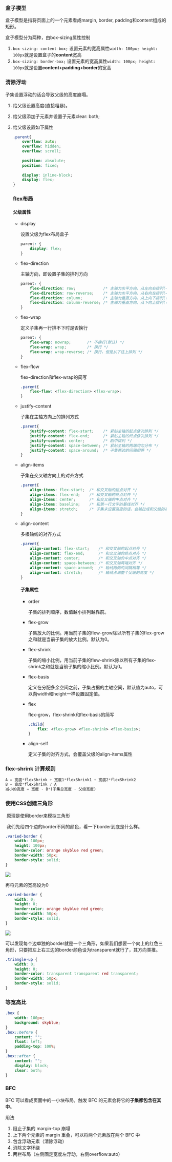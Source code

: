 ### 盒子模型

盒子模型是指将页面上的一个元素看成margin, border, padding和content组成的矩形。

盒子模型分为两种，由box-sizing属性控制

1. `box-sizing: content-box;`  设置元素的宽高属性`width: 100px; height: 100px`就是设置盒子的**content**宽高
2. `box-sizing: border-box;`  设置元素的宽高属性`width: 100px; height: 100px`就是设置**content+padding+border**的宽高

[^思考]: 设计者为什么会想到盒子模型，我觉得可能是因为考虑到计算每个元素的具体位置（浏览器的渲染页面过程的布局阶段会计算元素的具体位置）。而图形或者几何学中有一种叫bounding box的计算方法，就是用一个最小矩形来包围需要计算的物体，在计算物体的位置或者是否碰撞时就以物体的包围盒为基准，忽略物体的不规则的部分，从而简化了计算。



### 清除浮动

子集设置浮动的话会导致父级的高度崩塌。

1. 给父级设置高度(直接粗暴)。

2. 给父级添加子元素并设置子元素clear: both;

3. 给父级设置如下属性

   ```css
   .parent{
       overflow: auto;
       overflow: hidden;
       overflow: scroll;
       
       position: absolute;
       position: fixed;
       
       display: inline-block;
       display: flex;
   }
   ```

   [^技巧]: 方法2我们可以使用伪元素为父级添加子元素

   ### flex布局

   #### 父级属性

   - display

     设置父级为flex布局盒子

     ```css
     parent: {
         display: flex;
     }
     ```

   - flex-direction

     主轴方向，即设置子集的排列方向

     ```css
     parent: {
         flex-direction: row;            /* 主轴为水平方向，从左向右排列(→) */
         flex-direction: row-reverse;    /* 主轴为水平方向，从右向左排列(←) */
         flex-direction: column;         /* 主轴为垂直方向，从上向下排列(↓) */
         flex-direction: column-reverse; /* 主轴为垂直方向，从下向上排列(↑) */
     }
     ```

   - flex-wrap

     定义子集再一行排不下时是否换行

     ```css
     parent: {
         flex-wrap: nowrap;       /* 不换行(默认) */
         flex-wrap: wrap;         /* 换行 */
         flex-wrap: wrap-reverse; /* 换行，但是从下往上排列 */
     }
     ```

   - flex-flow

     flex-direction和flex-wrap的简写

     ```css
     .parent{
         flex-flow: <flex-direction> <flex-wrap>;
     }
     ```

   - justify-content

     子集在主轴方向上的排列方式

     ```css
     .parent{
         justify-content: flex-start;    /* 紧贴主轴的起点依次排列 */
         justify-content: flex-end;      /* 紧贴主轴的终点依次排列 */
         justify-content: center;        /* 剧中排列 */
         justify-content: space-between; /* 紧贴主轴的两端均匀分布 */
         justify-content: space-around;  /* 子集两边的间隔相等 */
     }
     ```

   - align-items

     子集在交叉轴方向上的对齐方式

     ```css
     .parent{
         align-items: flex-start;  /* 和交叉轴的起点对齐 */
         align-items: flex-end;    /* 和交叉轴的终点对齐 */
         align-items: center;      /* 和交叉轴的中点对齐 */
         align-items: baseline;    /* 和第一行文字的基线对齐 */
         align-items: stretch;     /* 子集未设置高度的话，会被拉成和父级的高度一样 */
     }
     ```

   - align-content

     多根轴线的对齐方式

     ```css
     .parent{
         align-content: flex-start;    /* 和交叉轴的起点对齐 */
         align-content: flex-end;      /* 和交叉轴的终点对齐 */
         align-content: center;        /* 和交叉轴的中点对齐 */
         align-content: space-between; /* 和交叉轴两端对齐 */
         align-content: space-around;  /* 轴线两侧的间隔相等 */
         align-content: stretch;       /* 轴线占满整个父级的高度 */
     }
     ```

     #### 子集属性

     - order

       子集的排列顺序，数值越小排列越靠前。

     - flex-grow

       子集放大的比例。用当前子集的flew-grow除以所有子集的flex-grow之和就是当前子集的放大比例。默认为0。

     - flex-shrink

       子集的缩小比例，用当前子集的flew-shrink除以所有子集的flex-shrink之和就是当前子集的缩小比例。默认为0。

     - flex-basis

       定义在分配多余空间之前，子集占据的主轴空间，默认值为auto，可以向width和height一样设置固定值。

     - flex

       flex-grow，flex-shrink和flex-basis的简写

       ```css
       .child{
           flex: <flex-grow> <flex-shrink> <flex-basis>;
       }
       ```

     - align-self

       定义子集的对齐方式，会覆盖父级的align-items属性



### flex-shrink 计算规则

```javascript
A = 宽度*flexShrink + 宽度1*flexShrink1 + 宽度2*flexShrink2
B = 宽度*flexShrink / A
减小的宽度 = 宽度 - B*(子集总宽度 - 父级宽度)
```



### 使用CSS创建三角形

​	原理是使用border来模拟三角形

​	我们先给四个边的border不同的颜色，看一下border到底是什么样。

```css
.varied-border {
    width: 100px;
    height: 100px;
    border-color: orange skyblue red green;
    border-width: 50px;
    border-style: solid;
}

```

![](https://github.com/chenxiaoleizi/FrontEnd/blob/master/image/image-20200929201438090.png)

再将元素的宽高设为0

```css
.varied-border {
    width: 0;
    height: 0;
    border-color: orange skyblue red green;
    border-width: 50px;
    border-style: solid;
}
```

![](https://github.com/chenxiaoleizi/FrontEnd/blob/master/image/image-20200929202629753.png)

可以发现每个边单独的border就是一个三角形，如果我们想要一个向上的红色三角形，只要把左上右三边的border颜色设为transparent就行了，其方向类推。

```css
.triangle-up {
    width: 0;
    height: 0;
    border-color: transparent transparent red transparent;
    border-width: 50px;
    border-style: solid;
}
```

### 等宽高比

```css
.box {
    width: 100px;
    background: skyblue;
}
.box::before {
    content: "";
    float: left;
    padding-top: 100%;
}
.box::after {
    content: "";
    display: block;
    clear: both;
}
```

### BFC

BFC 可以看成页面中的一小块布局，触发 BFC 的元素会将它的**子集都包含在其中**。

用法

1. 阻止子集的 margin-top 崩塌
2. 上下两个元素的 margin 重叠，可以将两个元素放在两个 BFC 中
3. 包含浮动元素（清除浮动）
4. 消除文字环绕
5. 两栏布局（左侧固定宽度左浮动，右侧overflow:auto）